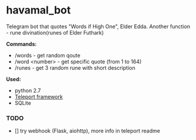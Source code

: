 # havamal_bot

Telegram bot that quotes "Words if High One", Elder Edda.
Another function - rune divination(runes of Elder Futhark)

**Commands:**
- /words - get random qoute
- /word \<number\> - get specific quote (from 1 to 164) 
- /runes - get 3 random rune with short description

**Used:**
- python 2.7
- [Teleport framework](https://github.com/nickoala/telepot)
- SQLite 

### TODO
- [] try webhook (Flask, aiohttp), more info in teleport readme
